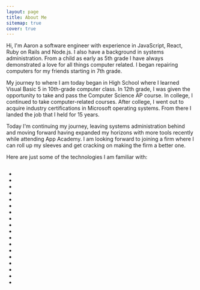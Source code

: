 ```yaml
---
layout: page
title: About Me
sitemap: true
cover: true
---
```

<span id="about-me"></span>
Hi, I'm Aaron a software engineer with experience in JavaScript, React, Ruby on Rails and Node.js. I also have a background in systems administration. From a child as early as 5th grade I have always demonstrated a love for all things computer related. I began repairing computers for my friends starting in 7th grade.

My journey to where I am today began in High School where I learned Visual Basic 5 in 10th-grade computer class. In 12th grade, I was given the opportunity to take and pass the Computer Science AP course. In college, I continued to take computer-related courses. After college, I went out to acquire industry certifications in Microsoft operating systems. From there I landed the job that I held for 15 years.

Today I'm continuing my journey, leaving systems administration behind and moving forward having expanded my horizons with more tools recently while attending App Academy. I am looking forward to joining a firm where I can roll up my sleeves and get cracking on making the firm a better one.

Here are just some of the technologies I am familiar with:

<link
    rel="stylesheet"
    href="https://cdnjs.cloudflare.com/ajax/libs/font-awesome/5.8.2/css/all.min.css"
  />
<link
  rel="stylesheet"
  href="https://cdn.jsdelivr.net/gh/konpa/devicon@master/devicon.min.css"
/>
  <div class="marquee column" >
    <ul class="marquee-content">
      <li><i class="fab fa-aws"></i></li>
      <li><i class="fab fa-github"></i></li>
      <li><i class="devicon-babel-plain"></i></li>
      <li><i class="fab fa-css3-alt"></i></li>
      <li><i class="devicon-express-original"></i></li>
      <li><i class="fab fa-free-code-camp"></i></li>
      <li><i class="devicon-git-plain"></i></li>
      <li><i class="devicon-github-plain"></i></li>
      <li><i class="devicon-heroku-original-wordmark"></i></li>
      <li><i class="devicon-html5-plain-wordmark"></i></li>
      <li><i class="devicon-javascript-plain"></i></li>
      <li><i class="devicon-mysql-plain-wordmark"></i></li>
      <li><i class="devicon-nodejs-plain"></i></li>
      <li><i class="devicon-postgresql-plain"></i></li>
      <li><i class="devicon-rails-plain"></i></li>
      <li><i class="devicon-react-original-wordmark"></i></li>
      <li><i class="devicon-ruby-plain"></i></li>
      <li><i class="devicon-sequelize-plain"></i></li>
    </ul>
  </div>
  <script src="assets/marquee.js"></script>
